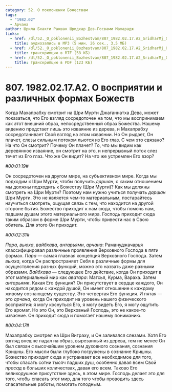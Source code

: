 ```yaml
---
category: 52. О поклонении Божествам
tags:
  - "1982.02"
  - Арчана
author: Шрила Бхакти Ракшак Шридхар Дев-Госвами Махарадж
links:
  - href: /dl/52._O_poklonenii_Bozhestvam/807_1982.02.17.A2_SridharMj_O_vospriyatii_i_razlichnyh_formah_Bojestv.mp3
    title: аудиозапись в MP3 (5 мин. 26 сек., 3,5 МБ)
  - href: /dl/52._O_poklonenii_Bozhestvam/807_1982.02.17.A2_SridharMj_O_vospriyatii_i_razlichnyh_formah_Bojestv.rtf
    title: транскрипцию в RTF (58 КБ)
  - href: /dl/52._O_poklonenii_Bozhestvam/807_1982.02.17.A2_SridharMj_O_vospriyatii_i_razlichnyh_formah_Bojestv.pdf
    title: транскрипцию в PDF (123 КБ)
---
```


# 807. 1982.02.17.A2. О восприятии и различных формах Божеств

Когда Махапрабху смотрит на Шри Мурти Джаганнатха Дева, может показаться, что Его взгляд сосредоточен на том, что мы воспринимаем как этот внешний образ, непосредственный образ Божества. Нашему видению предстает лишь это изваяние из дерева, и Махапрабху сосредотачивает Свой взгляд на этом изваянии. Но Он рыдает, Он плачет, слезы сильным потоком льются из Его глаз. С чем это связано? На что Он смотрит? Почему Он плачет? То, что мы видим как деревянное изваяние, он смотрит на это, и непрерывный поток слез течет из Его глаз. Что же Он видит? На что же устремлен Его взор?

*#00:01:19#*

Он сосредоточен на другом мире, на субъективном мире. Когда мы подходим к Шри Мурти, чтобы получить *даршан*, с каким отношением мы должны подходить к Божеству (Шри Мурти)? Как мы должны смотреть на Шри Мурти? Поэтому нам нужно учиться получать *даршан* Шри Мурти. Это не является чем-то материальным, постарайтесь научиться смотреть, ощущая связь с тем, что находится на другой стороне бытия. Божество приходит к нам сюда, чтобы помочь нам, падшим душам этого материального мира. Господь приходит сюда таким образом в форме Шри Мурти, чтобы привести нас в Свою обитель. Для этого Он приходит.

*#00:02:31#*

*Пара*, *вьюха*, *вайбхава*, *антарьями*, *арчана*: Рамануджачарья классифицировал различные проявления Верховного Господа в пяти формах. *Пара* — самая главная концепция Верховного Господа. Затем *вьюха*, когда Он распространяет Себя в различные формы для осуществления разных функций, можно это назвать даже разными образами. *Вайбхава* — следующее Его действие, когда Он приходит в этот материальный мир как *аватара*: Матсья, Курма, Вараха. Затем *антарьями*. Какая Его функция? Он присутствует в сердце каждого, Он находится рядом с каждой душой, Он имеет отношение к каждому живому сознающему существу. Это четвертая Его функция. И пятая — это *арчана*, когда Он приходит на уровень нашего физического восприятия: я могу коснуться Его, я могу видеть Его, я могу ощутить Его аромат. Но это Он, это Верховный Господь, это не какое-то изваяние. Он приходит сюда и помогает нашему пониманию.

*#00:04:17#*

Махапрабху смотрел на Шри Виграху, и Он заливался слезами. Хотя Его взгляд внешне падал на образ, вырезанный из дерева, тем не менее Он был связан с высочайшим уровнем духовного сознания, сознания Кришны. Его мысли были глубоко погружены в сознание Кришны. Божество приходит сюда и устраивает все необходимое для того, чтобы спасать сотни тысяч падших душ, особенно давая всем Свой *прасад* в больших количествах, давая его всем. Таково Его великодушное присутствие здесь, в этом мире. Господь делает это для того, чтобы спасать этот мир, для того чтобы проводить здесь спасательные работы, помогать голодным.

